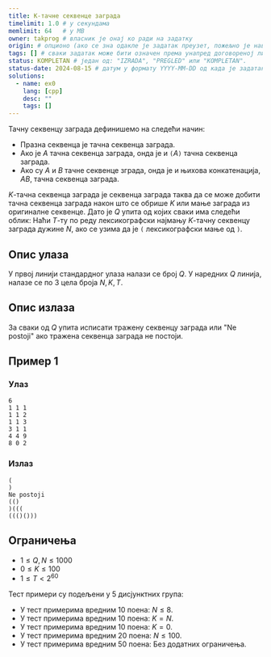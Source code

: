 ```yaml
---
title: К-тачне секвенце заграда
timelimit: 1.0 # у секундама
memlimit: 64   # y MB
owner: takprog # власник је онај ко ради на задатку
origin: # опционо (ако се зна одакле је задатак преузет, пожељно је навести извор)
tags: [] # сваки задатак може бити означен према унапред договореној листи ознака
status: KOMPLETAN # један од: "IZRADA", "PREGLED" или "KOMPLETAN".
status-date: 2024-08-15 # датум у формату YYYY-MM-DD од када је задатак у наведеном статусу
solutions:
  - name: ex0
    lang: [cpp]
    desc: ""
    tags: []
---
```


Тачну секвенцу заграда дефинишемо на следећи начин:
- Празна секвенца је тачна секвенца заграда.
- Ако је $A$ тачна секвенца заграда, онда је и `(`$A$`)` тачна секвенца заграда.
- Ако су $A$ и $B$ тачне секвенце зграда, онда је и њихова конкатенација, $AB$, тачна секвенца заграда.

$K$-тачна секвенца заграда је секвенца заграда таква да се може добити тачна секвенца заграда након што се обрише $K$ или мање заграда из оригиналне секвенце.
Дато је $Q$ упита од којих сваки има следећи облик: Наћи $T$-ту по реду лексикографски најмању $K$-тачну секвенцу заграда дужине $N$, ако се узима да је `(` лексикографски мање од `)`.

## Опис улаза

У првој линији стандардног улаза налази се број $Q$. У наредних $Q$ линија, налазе се по 3 цела броја $N, K, T$.

## Опис излаза

За сваки од $Q$ упита исписати тражену секвенцу заграда или "Ne postoji" ако тражена секвенца заграда не постоји.

## Пример 1

### Улаз

~~~
6
1 1 1
1 1 2
1 1 3
3 1 1
4 4 9
8 0 2
~~~

### Излаз

~~~
(
)
Ne postoji
(()
)(((
((()()))
~~~

## Ограничења

- $1\leq Q,N\leq1000$
- $0\leq K\leq100$
- $1\leq T<2^{60}$

Тест примери су подељени у 5 дисјунктних група:
- У тест примерима вредним 10 поена: $N\leq 8$.
- У тест примерима вредним 10 поена: $K=N$.
- У тест примерима вредним 10 поена: $K=0$.
- У тест примерима вредним 20 поена: $N\leq100$.
- У тест примерима вредним 50 поена: Без додатних ограничења.
